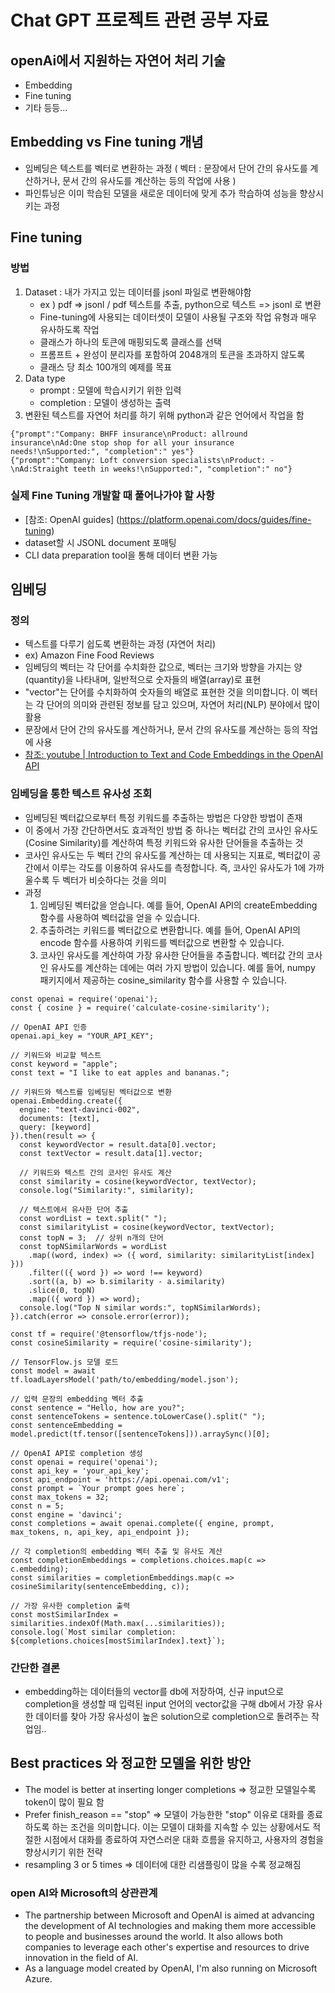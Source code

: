 # Chat GPT 프로젝트 관련 공부 자료

## openAi에서 지원하는 자연어 처리 기술
- Embedding
- Fine tuning
- 기타 등등...

## Embedding vs Fine tuning 개념
- 임베딩은 텍스트를 벡터로 변환하는 과정 ( 벡터 : 문장에서 단어 간의 유사도를 계산하거나, 문서 간의 유사도를 계산하는 등의 작업에 사용 )
- 파인튜닝은 이미 학습된 모델을 새로운 데이터에 맞게 추가 학습하여 성능을 향상시키는 과정

## Fine tuning
### 방법
1. Dataset : 내가 가지고 있는 데이터를 jsonl 파일로 변환해야함
    - ex ) pdf => jsonl / pdf 텍스트를 추출, python으로 텍스트 => jsonl 로 변환
    - Fine-tuning에 사용되는 데이터셋이 모델이 사용될 구조와 작업 유형과 매우 유사하도록 작업
    - 클래스가 하나의 토큰에 매핑되도록 클래스를 선택
    - 프롬프트 + 완성이 분리자를 포함하여 2048개의 토큰을 초과하지 않도록
    - 클래스 당 최소 100개의 예제를 목표
2. Data type
    - prompt : 모델에 학습시키기 위한 입력
    - completion : 모델이 생성하는 출력
3. 변환된 텍스트를 자연어 처리를 하기 위해 python과 같은 언어에서 작업을 함
```
{"prompt":"Company: BHFF insurance\nProduct: allround insurance\nAd:One stop shop for all your insurance needs!\nSupported:", "completion":" yes"}
{"prompt":"Company: Loft conversion specialists\nProduct: -\nAd:Straight teeth in weeks!\nSupported:", "completion":" no"}
```

### 실제 Fine Tuning 개발할 때 풀어나가야 할 사항
- [참조: OpenAI guides] (https://platform.openai.com/docs/guides/fine-tuning)
- dataset할 시 JSONL document 포매팅
- CLI data preparation tool을 통해 데이터 변환 가능

## 임베딩
### 정의
- 텍스트를 다루기 쉽도록 변환하는 과정 (자연어 처리)
- ex) Amazon Fine Food Reviews
- 임베딩의 벡터는 각 단어를 수치화한 값으로, 벡터는 크기와 방향을 가지는 양(quantity)을 나타내며, 일반적으로 숫자들의 배열(array)로 표현
- "vector"는 단어를 수치화하여 숫자들의 배열로 표현한 것을 의미합니다. 이 벡터는 각 단어의 의미와 관련된 정보를 담고 있으며, 자연어 처리(NLP) 분야에서 많이 활용
- 문장에서 단어 간의 유사도를 계산하거나, 문서 간의 유사도를 계산하는 등의 작업에 사용
- [참조: youtube | Introduction to Text and Code Embeddings in the OpenAI API](https://www.youtube.com/watch?v=mnTV_TIkf9M)

### 임베딩을 통한 텍스트 유사성 조회
- 임베딩된 벡터값으로부터 특정 키워드를 추출하는 방법은 다양한 방법이 존재
- 이 중에서 가장 간단하면서도 효과적인 방법 중 하나는 벡터값 간의 코사인 유사도(Cosine Similarity)를 계산하여 특정 키워드와 유사한 단어들을 추출하는 것
- 코사인 유사도는 두 벡터 간의 유사도를 계산하는 데 사용되는 지표로, 벡터값이 공간에서 이루는 각도를 이용하여 유사도를 측정합니다. 즉, 코사인 유사도가 1에 가까울수록 두 벡터가 비슷하다는 것을 의미
- 과정
    1. 임베딩된 벡터값을 얻습니다. 예를 들어, OpenAI API의 createEmbedding 함수를 사용하여 벡터값을 얻을 수 있습니다.
    2. 추출하려는 키워드를 벡터값으로 변환합니다. 예를 들어, OpenAI API의 encode 함수를 사용하여 키워드를 벡터값으로 변환할 수 있습니다.
    3. 코사인 유사도를 계산하여 가장 유사한 단어들을 추출합니다. 벡터값 간의 코사인 유사도를 계산하는 데에는 여러 가지 방법이 있습니다. 예를 들어, numpy 패키지에서 제공하는 cosine_similarity 함수를 사용할 수 있습니다.
```
const openai = require('openai');
const { cosine } = require('calculate-cosine-similarity');

// OpenAI API 인증
openai.api_key = "YOUR_API_KEY";

// 키워드와 비교할 텍스트
const keyword = "apple";
const text = "I like to eat apples and bananas.";

// 키워드와 텍스트를 임베딩된 벡터값으로 변환
openai.Embedding.create({
  engine: "text-davinci-002",
  documents: [text],
  query: [keyword]
}).then(result => {
  const keywordVector = result.data[0].vector;
  const textVector = result.data[1].vector;

  // 키워드와 텍스트 간의 코사인 유사도 계산
  const similarity = cosine(keywordVector, textVector);
  console.log("Similarity:", similarity);

  // 텍스트에서 유사한 단어 추출
  const wordList = text.split(" ");
  const similarityList = cosine(keywordVector, textVector);
  const topN = 3;  // 상위 n개의 단어
  const topNSimilarWords = wordList
    .map((word, index) => ({ word, similarity: similarityList[index] }))
    .filter(({ word }) => word !== keyword)
    .sort((a, b) => b.similarity - a.similarity)
    .slice(0, topN)
    .map(({ word }) => word);
  console.log("Top N similar words:", topNSimilarWords);
}).catch(error => console.error(error));

```
```
const tf = require('@tensorflow/tfjs-node');
const cosineSimilarity = require('cosine-similarity');

// TensorFlow.js 모델 로드
const model = await tf.loadLayersModel('path/to/embedding/model.json');

// 입력 문장의 embedding 벡터 추출
const sentence = "Hello, how are you?";
const sentenceTokens = sentence.toLowerCase().split(" ");
const sentenceEmbedding = model.predict(tf.tensor([sentenceTokens])).arraySync()[0];

// OpenAI API로 completion 생성
const openai = require('openai');
const api_key = 'your_api_key';
const api_endpoint = 'https://api.openai.com/v1';
const prompt = `Your prompt goes here`;
const max_tokens = 32;
const n = 5;
const engine = 'davinci';
const completions = await openai.complete({ engine, prompt, max_tokens, n, api_key, api_endpoint });

// 각 completion의 embedding 벡터 추출 및 유사도 계산
const completionEmbeddings = completions.choices.map(c => c.embedding);
const similarities = completionEmbeddings.map(c => cosineSimilarity(sentenceEmbedding, c));

// 가장 유사한 completion 출력
const mostSimilarIndex = similarities.indexOf(Math.max(...similarities));
console.log(`Most similar completion: ${completions.choices[mostSimilarIndex].text}`);

```

### 간단한 결론
- embedding하는 데이터들의 vector를 db에 저장하여, 신규 input으로 completion을 생성할 때 입력된 input 언어의 vector값을 구해 db에서 가장 유사한 데이터를 찾아 가장 유사성이 높은 solution으로 completion으로 돌려주는 작업임..

## Best practices 와 정교한 모델을 위한 방안
- The model is better at inserting longer completions => 정교한 모델일수록 token이 많이 필요 함
- Prefer finish_reason == "stop"
    => 모델이 가능한한 "stop" 이유로 대화를 종료하도록 하는 조건을 의미합니다. 이는 모델이 대화를 지속할 수 있는 상황에서도 적절한 시점에서 대화를 종료하여 자연스러운 대화 흐름을         유지하고, 사용자의 경험을 향상시키기 위한 전략
- resampling 3 or 5 times => 데이터에 대한 리샘플링이 많을 수록 정교해짐

### open AI와 Microsoft의 상관관계
- The partnership between Microsoft and OpenAI is aimed at advancing the development of AI technologies and making them more accessible to people and businesses around the world. It also allows both companies to leverage each other's expertise and resources to drive innovation in the field of AI.
- As a language model created by OpenAI, I'm also running on Microsoft Azure.
